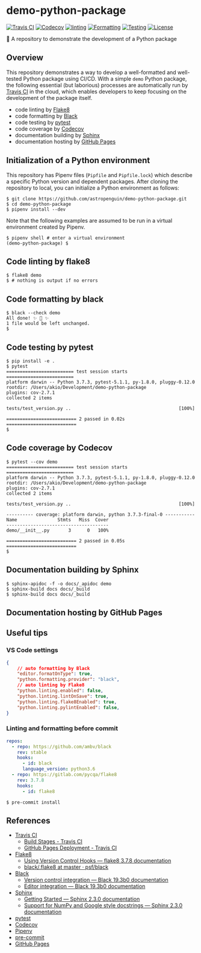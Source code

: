 # demo-python-package

[![Travis CI](https://img.shields.io/travis/astropenguin/demo-python-package/master.svg?label=Travis%20CI&style=flat-square)](https://travis-ci.org/astropenguin/demo-python-package)
[![Codecov](https://img.shields.io/codecov/c/github/astropenguin/demo-python-package?label=Codecov&style=flat-square)](https://img.shields.io/codecov/c/github/astropenguin/demo-python-package)
[![linting](https://img.shields.io/badge/Linting-Flake8-orange?style=flat-square)](http://flake8.pycqa.org/en/latest/)
[![Formatting](https://img.shields.io/badge/Formatting-Black-333?style=flat-square)](https://black.readthedocs.io/en/stable/)
[![Testing](https://img.shields.io/badge/Testing-pytest-yellow?style=flat-square)](https://black.readthedocs.io/en/stable/)
[![License](https://img.shields.io/badge/license-MIT-blue.svg?label=License&style=flat-square)](LICENSE)

:gift: A repository to demonstrate the development of a Python package

## Overview

This repository demonstrates a way to develop a well-formatted and well-tested Python package using CI/CD.
With a simple `demo` Python package, the following essential (but laborious) processes are automatically run by [Travis CI] in the cloud, which enables developers to keep focusing on the development of the package itself.

- code linting by [Flake8]
- code formatting by [Black]
- code testing by [pytest]
- code coverage by [Codecov]
- documentation building by [Sphinx]
- documentation hosting by [GitHub Pages]

## Initialization of a Python environment

This repository has Pipenv files (`Pipfile` and `Pipfile.lock`) which describe a specific Python version and dependent packages.
After cloning the repository to local, you can initialize a Python environment as follows:

```shell
$ git clone https://github.com/astropenguin/demo-python-package.git
$ cd demo-python-package
$ pipenv install --dev
```

Note that the following examples are assumed to be run in a virtual environment created by Pipenv.

```shell
$ pipenv shell # enter a virtual environment
(demo-python-package) $
```

## Code linting by flake8

```shell
$ flake8 demo
$ # nothing is output if no errors
```

## Code formatting by black

```shell
$ black --check demo
All done! ✨ 🍰 ✨
1 file would be left unchanged.
$
```

## Code testing by pytest

```shell
$ pip install -e .
$ pytest
========================= test session starts =========================
platform darwin -- Python 3.7.3, pytest-5.1.1, py-1.8.0, pluggy-0.12.0
rootdir: /Users/akio/Development/demo-python-package
plugins: cov-2.7.1
collected 2 items

tests/test_version.py ..                                        [100%]

========================== 2 passed in 0.02s ==========================
$
```

## Code coverage by Codecov

```shell
$ pytest --cov demo
========================= test session starts =========================
platform darwin -- Python 3.7.3, pytest-5.1.1, py-1.8.0, pluggy-0.12.0
rootdir: /Users/akio/Development/demo-python-package
plugins: cov-2.7.1
collected 2 items

tests/test_version.py ..                                        [100%]

---------- coverage: platform darwin, python 3.7.3-final-0 -----------
Name               Stmts   Miss  Cover
--------------------------------------
demo/__init__.py       3      0   100%

========================== 2 passed in 0.05s ==========================
$
```

## Documentation building by Sphinx

```shell
$ sphinx-apidoc -f -o docs/_apidoc demo
$ sphinx-build docs docs/_build
$ sphinx-build docs docs/_build
```

## Documentation hosting by GitHub Pages

## Useful tips

### VS Code settings

```json
{
    // auto formatting by Black
    "editor.formatOnType": true,
    "python.formatting.provider": "black",
    // auto linting by Flake8
    "python.linting.enabled": false,
    "python.linting.lintOnSave": true,
    "python.linting.flake8Enabled": true,
    "python.linting.pylintEnabled": false,
}
```

### Linting and formatting before commit

```yaml
repos:
  - repo: https://github.com/ambv/black
    rev: stable
    hooks:
      - id: black
      language_version: python3.6
  - repo: https://gitlab.com/pycqa/flake8
    rev: 3.7.8
    hooks:
      - id: flake8
```

```shell
$ pre-commit install
```

## References

- [Travis CI]
    - [Build Stages \- Travis CI](https://docs.travis-ci.com/user/build-stages)
    - [GitHub Pages Deployment \- Travis CI](https://docs.travis-ci.com/user/deployment/pages/)
- [Flake8]
    - [Using Version Control Hooks — flake8 3\.7\.8 documentation](http://flake8.pycqa.org/en/latest/user/using-hooks.html)
    - [black/\.flake8 at master · psf/black](https://github.com/psf/black/blob/master/.flake8)
- [Black]
    - [Version control integration — Black 19\.3b0 documentation](https://black.readthedocs.io/en/stable/version_control_integration.html)
    - [Editor integration — Black 19\.3b0 documentation](https://black.readthedocs.io/en/stable/editor_integration.html)
- [Sphinx]
    - [Getting Started — Sphinx 2\.3\.0 documentation](https://www.sphinx-doc.org/en/2.0/usage/quickstart.html)
    - [Support for NumPy and Google style docstrings — Sphinx 2\.3\.0 documentation](https://www.sphinx-doc.org/en/2.0/usage/extensions/napoleon.html)
- [pytest]
- [Codecov]
- [Pipenv]
- [pre-commit]
- [GitHub Pages]

[Travis CI]: https://travis-ci.org
[Flake8]: http://flake8.pycqa.org/en/latest
[Black]: https://black.readthedocs.io/en/stable
[pytest]: https://docs.pytest.org/en/latest
[Codecov]: https://codecov.io
[Sphinx]: http://www.sphinx-doc.org/en/master
[GitHub Pages]: https://pages.github.com
[Pipenv]: https://pipenv.readthedocs.io/en/latest
[pre-commit]: https://pre-commit.com/
